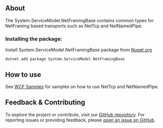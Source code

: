 ## About

The System.ServiceModel.NetFramingBase contains common types for NetFraming based transports such as NetTcp and NetNamedPipe.

### Installing the package:

Install System.ServiceModel.NetFramingBase package from [Nuget.org](https://www.nuget.org/packages/System.ServiceModel.NetFramingBase)

`dotnet add package System.ServiceModel.NetFramingBase`

## How to use

See [WCF Samples](https://learn.microsoft.com/en-us/dotnet/framework/wcf/samples/) for samples on how to use NetTcp and NetNamedPipe.

## Feedback & Contributing

To explore the project or contribute, visit our [GitHub repository](https://github.com/dotnet/wcf/).
For reporting issues or providing feedback, please [open an issue on GitHub](https://github.com/dotnet/wcf).